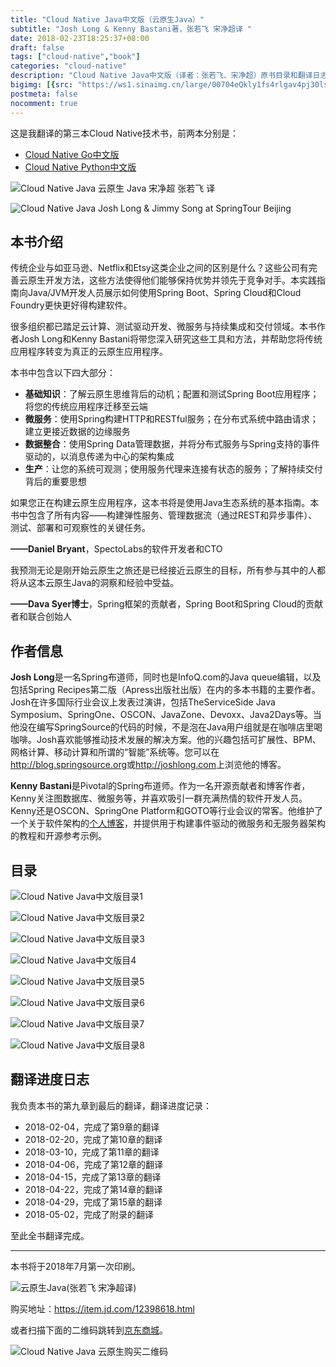 ```yaml
---
title: "Cloud Native Java中文版（云原生Java）"
subtitle: "Josh Long & Kenny Bastani著，张若飞 宋净超译 "
date: 2018-02-23T18:25:37+08:00
draft: false
tags: ["cloud-native","book"]
categories: "cloud-native"
description: "Cloud Native Java中文版（译者：张若飞、宋净超）原书目录和翻译日志"
bigimg: [{src: "https://ws1.sinaimg.cn/large/00704eQkly1fs4rlgav4pj30ls06ygsa.jpg", desc: "Swan lake in Rongcheng|Feb 18,2018"}]
postmeta: false
nocomment: true
---
```


这是我翻译的第三本Cloud Native技术书，前两本分别是：

- [Cloud Native Go中文版](https://jimmysong.io/cloud-native-go/)
- [Cloud Native Python中文版](https://jimmysong.io/posts/cloud-native-python/)

![Cloud Native Java 云原生 Java 宋净超 张若飞 译](https://ws1.sinaimg.cn/large/00704eQkly1fsxnwm5cicj31ui16jqv5.jpg)

![Cloud Native Java Josh Long & Jimmy Song at SpringTour Beijing ](https://ws2.sinaimg.cn/large/006tNbRwly1fwvuai4i9nj31860mce81.jpg)

## 本书介绍

传统企业与如亚马逊、Netflix和Etsy这类企业之间的区别是什么？这些公司有完善云原生开发方法，这些方法使得他们能够保持优势并领先于竞争对手。本实践指南向Java/JVM开发人员展示如何使用Spring Boot、Spring Cloud和Cloud Foundry更快更好得构建软件。

很多组织都已踏足云计算、测试驱动开发、微服务与持续集成和交付领域。本书作者Josh Long和Kenny Bastani将带您深入研究这些工具和方法，并帮助您将传统应用程序转变为真正的云原生应用程序。

本书中包含以下四大部分：

- **基础知识**：了解云原生思维背后的动机；配置和测试Spring Boot应用程序；将您的传统应用程序迁移至云端
- **微服务**：使用Spring构建HTTP和RESTful服务；在分布式系统中路由请求；建立更接近数据的边缘服务
- **数据整合**：使用Spring Data管理数据，并将分布式服务与Spring支持的事件驱动的，以消息传递为中心的架构集成
- **生产**：让您的系统可观测；使用服务代理来连接有状态的服务；了解持续交付背后的重要思想

如果您正在构建云原生应用程序，这本书将是使用Java生态系统的基本指南。本书中包含了所有内容——构建弹性服务、管理数据流（通过REST和异步事件）、测试、部署和可观察性的关键任务。

**——Daniel Bryant**，SpectoLabs的软件开发者和CTO

我预测无论是刚开始云原生之旅还是已经接近云原生的目标，所有参与其中的人都将从这本云原生Java的洞察和经验中受益。

**——Dava Syer博士**，Spring框架的贡献者，Spring Boot和Spring Cloud的贡献者和联合创始人

## 作者信息

**Josh Long**是一名Spring布道师，同时也是InfoQ.com的Java queue编辑，以及包括Spring Recipes第二版（Apress出版社出版）在内的多本书籍的主要作者。Josh在许多国际行业会议上发表过演讲，包括TheServiceSide Java Symposium、SpringOne、OSCON、JavaZone、Devoxx、Java2Days等。当他没在编写SpringSource的代码的时候，不是泡在Java用户组就是在咖啡店里喝咖啡。Josh喜欢能够推动技术发展的解决方案。他的兴趣包括可扩展性、BPM、网格计算、移动计算和所谓的“智能”系统等。您可以在<http://blog.springsource.org>或<http://joshlong.com>上浏览他的博客。

**Kenny Bastani**是Pivotal的Spring布道师。作为一名开源贡献者和博客作者，Kenny关注图数据库、微服务等，并喜欢吸引一群充满热情的软件开发人员。Kenny还是OSCON、SpringOne Platform和GOTO等行业会议的常客。他维护了一个关于软件架构的[个人博客](http://kennybastani.com)，并提供用于构建事件驱动的微服务和无服务器架构的教程和开源参考示例。

## 目录

![Cloud Native Java中文版目录1](https://ws1.sinaimg.cn/large/00704eQkly1fsxnrwg0whj30t712778y.jpg)

![Cloud Native Java中文版目录2](https://ws1.sinaimg.cn/large/00704eQkly1fsxnsiggsvj30t712746z.jpg)

![Cloud Native Java中文版目录3](https://ws1.sinaimg.cn/large/00704eQkly1fsxnsyrnbuj30t7127th9.jpg)

![Cloud Native Java中文版目4](https://ws1.sinaimg.cn/large/00704eQkly1fsxnte34q5j30t712747e.jpg)

![Cloud Native Java中文版目录5](https://ws1.sinaimg.cn/large/00704eQkly1fsxntipaq8j30t7127jzy.jpg)

![Cloud Native Java中文版目录6](https://ws1.sinaimg.cn/large/00704eQkly1fsxntn3b1jj30t712710y.jpg)

![Cloud Native Java中文版目录7](https://ws1.sinaimg.cn/large/00704eQkly1fsxntr6gpuj30t7127gv2.jpg)

![Cloud Native Java中文版目录8](https://ws1.sinaimg.cn/large/00704eQkly1fsxntx2sx0j30t712710o.jpg)

## 翻译进度日志

我负责本书的第九章到最后的翻译，翻译进度记录：

- 2018-02-04，完成了第9章的翻译
- 2018-02-20，完成了第10章的翻译
- 2018-03-10，完成了第11章的翻译
- 2018-04-06，完成了第12章的翻译
- 2018-04-15，完成了第13章的翻译
- 2018-04-22，完成了第14章的翻译
- 2018-04-29，完成了第15章的翻译
- 2018-05-02，完成了附录的翻译

至此全书翻译完成。

---

本书将于2018年7月第一次印刷。

![云原生Java(张若飞 宋净超译)](https://ws4.sinaimg.cn/large/006tKfTcgy1ft66coozmaj30m80m8mzq.jpg)

购买地址：https://item.jd.com/12398618.html

或者扫描下面的二维码跳转到[京东商城](https://item.jd.com/12398618.html)。

![Cloud Native Java 云原生购买二维码](https://ws1.sinaimg.cn/large/006tKfTcgy1ft69u13f12j307s07s0sm.jpg)